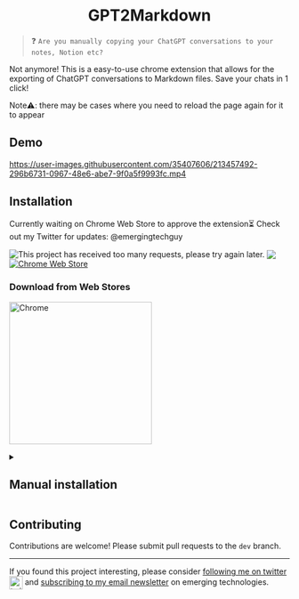 <h1 align="center">GPT2Markdown</h1>

>  ❓ `Are you manually copying your ChatGPT conversations to your notes, Notion etc?`

Not anymore! This is a easy-to-use chrome extension that allows for the exporting of ChatGPT conversations to Markdown files. Save your chats in 1 click!

Note⚠️: there may be cases where you need to reload the page again for it to appear

## Demo

https://user-images.githubusercontent.com/35407606/213457492-296b6731-0967-48e6-abe7-9f0a5f9993fc.mp4

## Installation
Currently waiting on Chrome Web Store to approve the extension⏳ Check out my Twitter for updates: @emergingtechguy

<img valign="middle" alt="This project has received too many requests, please try again later." src="https://visitor-badge.glitch.me/badge?page_id=0xreeko.gpt2markdown"> [<img valign="middle" src="https://img.shields.io/chrome-web-store/v/mlfimpibamecbdnofjnbkjomeieclnjl.svg">][link-chrome] [<img valign="middle" alt="Chrome Web Store" src="https://img.shields.io/chrome-web-store/users/mlfimpibamecbdnofjnbkjomeieclnjl?color=blue">][link-chrome]

### Download from Web Stores
[link-chrome]: https://chrome.google.com/webstore/detail/chatgpt-advanced/lpfemeioodjbpieminkklglpmhlngfcn 'Chrome Web Store'
[link-firefox]: https://addons.mozilla.org/firefox/addon/web-chatgpt/ 'Firefox Addons'
[<img src="https://storage.googleapis.com/web-dev-uploads/image/WlD8wC6g8khYWPJUsQceQkhXSlv1/iNEddTyWiMfLSwFD6qGq.png" width="256" alt="Chrome" valign="middle">][link-chrome]
<br>

<details>
   <summary><h2>Manual installation</h2></summary>

  ### Chrome & Microsoft Edge
  1. Download the code as a zip file [here](https://github.com/0xreeko/gpt2markdown/archive/master.zip).
  2. Unzip the file.
  3. Open `chrome://extensions` in Chrome / `edge://extensions` in Microsoft Edge.
  4. Enable developer mode (top right corner).
  5. Click on `Load unpacked` and select the unzipped folder.
  6. Go to [ChatGPT](https://chat.openai.com/chat/) and enjoy!
</details>

## Contributing

Contributions are welcome! Please submit pull requests to the `dev` branch.

---

If you found this project interesting, please consider <a href="https://twitter.com/hahahahohohe">following me on twitter <img src="https://storage.googleapis.com/saasify-assets/twitter-logo.svg" alt="twitter" height="24px" align="center"></a> and <a href="https://woze.beehiiv.com/subscribe">subscribing to my email newsletter</a> on emerging technologies.   
